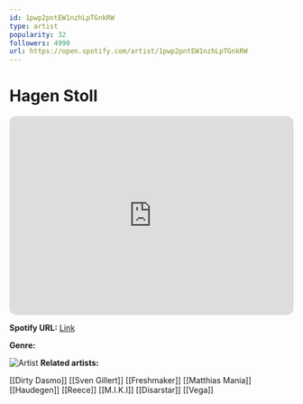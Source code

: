 ```yaml
---
id: 1pwp2pntEW1nzhLpTGnkRW
type: artist
popularity: 32
followers: 4990
url: https://open.spotify.com/artist/1pwp2pntEW1nzhLpTGnkRW
---
```

# Hagen Stoll

<iframe style="border-radius:12px" src="https://open.spotify.com/embed/artist/1pwp2pntEW1nzhLpTGnkRW" width="100%" height="352" frameBorder="0" allowfullscreen="" allow="autoplay; clipboard-write; encrypted-media; fullscreen; picture-in-picture" loading="lazy"></iframe>

**Spotify URL:** [Link](https://open.spotify.com/artist/1pwp2pntEW1nzhLpTGnkRW)

**Genre:** 

![Artist](https://i.scdn.co/image/ab6761610000e5ebfa0421b6c5f570e61151dab3)
**Related artists:**

[[Dirty Dasmo]]
[[Sven Gillert]]
[[Freshmaker]]
[[Matthias Mania]]
[[Haudegen]]
[[Reece]]
[[M.I.K.I]]
[[Disarstar]]
[[Vega]]
